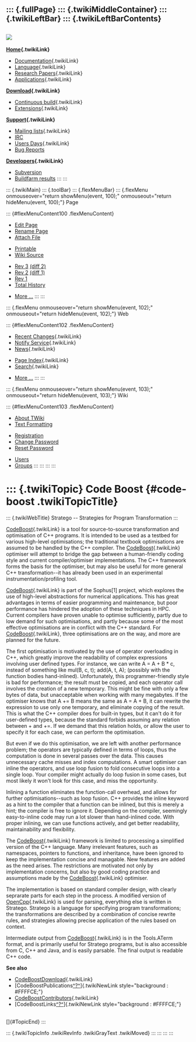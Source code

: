 ::: {.fullPage}
::: {.twikiMiddleContainer}
::: {.twikiLeftBar}
::: {.twikiLeftBarContents}
  ----------------------------------------------------------------------------------
  [![](../pub/Stratego/StrategoLogo/StrategoLogoTextlessWhite-100px.png)](WebHome)
  ----------------------------------------------------------------------------------

**[Home](WebHome){.twikiLink}**

-   [Documentation](StrategoDocumentation){.twikiLink}
-   [Language](StrategoLanguage){.twikiLink}
-   [Research Papers](StrategoPublications){.twikiLink}
-   [Applications](StrategoApplication){.twikiLink}

**[Download](StrategoDownload){.twikiLink}**

-   [Continuous build](ContinuousBuild){.twikiLink}
-   [Extensions](AdditionalPackageDownload){.twikiLink}

**[Support](StrategoSupport){.twikiLink}**

-   [Mailing lists](MailingList){.twikiLink}
-   [IRC](irc://irc.freenode.net/#stratego)
-   [Users Days](StrategoUsersDay){.twikiLink}
-   [Bug Reports](http://yellowgrass.org/project/StrategoXT)

**[Developers](StrategoDev){.twikiLink}**

-   [Subversion](https://svn.strategoxt.org/repos/StrategoXT/strategoxt/trunk)
-   [Buildfarm
    results](http://hydra.nixos.org/jobset/strategoxt/strategoxt-release/all)
:::
:::

::: {.twikiMain}
::: {.toolBar}
::: {.flexMenuBar}
::: {.flexMenu onmouseover="return showMenu(event, 100);" onmouseout="return hideMenu(event, 100);"}
Page

::: {#flexMenuContent100 .flexMenuContent}
-   [Edit
    Page](http://www.program-transformation.org/edit/Stratego/CodeBoost?t=1536825372)
-   [Rename
    Page](http://www.program-transformation.org/rename/Stratego/CodeBoost)
-   [Attach
    File](http://www.program-transformation.org/attach/Stratego/CodeBoost)

<!-- -->

-   [Printable](http://www.program-transformation.org/view/Stratego/CodeBoost?skin=print.pattern)
-   [Wiki
    Source](http://www.program-transformation.org/view/Stratego/CodeBoost?skin=text&raw=on&contenttype=text/plain)

<!-- -->

-   [Rev
    3](http://www.program-transformation.org/view/Stratego/CodeBoost?rev=1.3)
    [(diff 2)](http://www.program-transformation.org/rdiff/Stratego/CodeBoost?rev1=1.3&rev2=1.2)
-   [Rev
    2](http://www.program-transformation.org/view/Stratego/CodeBoost?rev=1.2)
    [(diff 1)](http://www.program-transformation.org/rdiff/Stratego/CodeBoost?rev1=1.2&rev2=1.1)
-   [Rev
    1](http://www.program-transformation.org/view/Stratego/CodeBoost?rev=1.1)
-   [Total
    History](http://www.program-transformation.org/rdiff/Stratego/CodeBoost)

<!-- -->

-   [More
    \...](http://www.program-transformation.org/oops/Stratego/CodeBoost?template=oopsmore&param1=1.3&param2=1.3)
:::
:::

::: {.flexMenu onmouseover="return showMenu(event, 102);" onmouseout="return hideMenu(event, 102);"}
Web

::: {#flexMenuContent102 .flexMenuContent}
-   [Recent Changes](WebChanges){.twikiLink}
-   [Notify Service](WebNotify){.twikiLink}
-   [News](WebNews){.twikiLink}

<!-- -->

-   [Page Index](WebIndex){.twikiLink}
-   [Search](WebSearch){.twikiLink}

<!-- -->

-   [More
    \...](http://www.program-transformation.org/oops/Stratego/CodeBoost?template=oopsmore&param1=1.3&param2=1.3)
:::
:::

::: {.flexMenu onmouseover="return showMenu(event, 103);" onmouseout="return hideMenu(event, 103);"}
Wiki

::: {#flexMenuContent103 .flexMenuContent}
-   [About
    TWiki](http://www.program-transformation.org/view/TWiki/WebHome)
-   [Text
    Formatting](http://www.program-transformation.org/view/TWiki/TextFormattingRules)

<!-- -->

-   [Registration](http://www.program-transformation.org/view/TWiki/TWikiRegistration)
-   [Change
    Password](http://www.program-transformation.org/view/TWiki/ChangePassword)
-   [Reset
    Password](http://www.program-transformation.org/view/TWiki/ResetPassword)

<!-- -->

-   [Users](http://www.program-transformation.org/view/Main/TWikiUsers)
-   [Groups](http://www.program-transformation.org/view/Main/TWikiGroups)
:::
:::
:::
:::

::: {.twikiTopic}
Code Boost {#code-boost .twikiTopicTitle}
==========

::: {.twikiWebTitle}
Stratego \-- Strategies for Program Transformation
:::

[CodeBoost](CodeBoost){.twikiLink} is a tool for source-to-source
transformation and optimisation of C++ programs. It is intended to be
used as a testbed for various high-level optimisations; the traditional
textbook optimisations are assumed to be handled by the C++ compiler.
The [CodeBoost](CodeBoost){.twikiLink} optimiser will attempt to bridge
the gap between a human-friendly coding style and current
compiler/optimiser implementations. The C++ framework forms the basis
for the optimiser, but may also be useful for more general C++
transformation\--it has already been used in an experimental
instrumentation/profiling tool.

[CodeBoost](CodeBoost){.twikiLink} is part of the Sophus\[1\] project,
which explores the use of high-level abstractions for numerical
applications. This has great advantages in terms of easier programming
and maintenance, but poor performance has hindered the adoption of these
techniques in HPC. Current compilers have proven unable to optimise
sufficiently, partly due to low demand for such optimisations, and
partly because some of the most effective optimisations are in conflict
with the C++ standard. For [CodeBoost](CodeBoost){.twikiLink}, three
optimisations are on the way, and more are planned for the future.

The first optimisation is motivated by the use of operator overloading
in C++, which greatly improve the readability of complex expressions
involving user defined types. For instance, we can write A = A + B \* c,
instead of something like mul(B, c, t); add(A, t, A); (possibly with the
function bodies hand-inlined). Unfortunately, this programmer-friendly
style is bad for performance; the result must be copied, and each
operator call involves the creation of a new temporary. This might be
fine with only a few bytes of data, but unacceptable when working with
many megabytes. If the optimiser knows that A += B means the same as A =
A + B, it can rewrite the expression to use only one temporary, and
eliminate copying of the result. This is what the C++ compiler does for
built-in types, but it can\'t do it for user-defined types, because the
standard forbids assuming any relation between + and +=. If we demand
that this relation holds, or allow the user to specify it for each case,
we can perform the optimisation.

But even if we do this optimisation, we are left with another
performance problem; the operators are typically defined in terms of
loops, thus the computation is done in several passes over the data.
This causes unnecessary cache misses and index computations. A smart
optimiser can inline the operators, and use loop fusion to fold
consecutive loops into a single loop. Your compiler might actually do
loop fusion in some cases, but most likely it won\'t look for this case,
and miss the opportunity.

Inlining a function eliminates the function-call overhead, and allows
for further optimisations\--such as loop fusion. C++ provides the inline
keyword as a hint to the compiler that a function can be inlined, but
this is merely a hint; the compiler is free to ignore it. Depending on
the compiler, seemingly easy-to-inline code may run a lot slower than
hand-inlined code. With proper inlining, we can use functions actively,
and get better readability, maintainability and flexibility.

The [CodeBoost](CodeBoost){.twikiLink} framework is limited to
processing a simplified version of the C++ language. Many irrelevant
features, such as namespaces, pointers to functions, and inheritance,
have been ignored to keep the implementation concise and managable. New
features are added as the need arises. The restrictions are motivated
not only by implementation concerns, but also by good coding practice
and assumptions made by the [CodeBoost](CodeBoost){.twikiLink}
optimiser.

The implementation is based on standard compiler design, with clearly
seprarate parts for each step in the process. A modified version of
[OpenCpp](../Transform/OpenCpp){.twikiLink} is used for parsing,
everything else is written in Stratego. Stratego is a language for
specifying program transformations; the transformations are described by
a combination of concise rewrite rules, and strategies allowing precise
application of the rules based on context.

Intermediate output from [CodeBoost](CodeBoost){.twikiLink} is in the
Tools.ATerm format, and is primarily useful for Stratego programs, but
is also accessible from C, C++ and Java, and is easily parsable. The
final output is readable C++ code.

**See also**

-   [CodeBoostDownload](CodeBoostDownload){.twikiLink}
-   [CodeBoostPublications[^?^](http://www.program-transformation.org/edit/Stratego/CodeBoostPublications?topicparent=Stratego.CodeBoost)]{.twikiNewLink
    style="background : #FFFFCE;"}
-   [CodeBoostContributors](CodeBoostContributors){.twikiLink}
-   [CodeBoostLinks[^?^](http://www.program-transformation.org/edit/Stratego/CodeBoostLinks?topicparent=Stratego.CodeBoost)]{.twikiNewLink
    style="background : #FFFFCE;"}

\
[]{#TopicEnd}
:::

::: {.twikiTopicInfo .twikiRevInfo .twikiGrayText .twikiMoved}
:::
:::
:::
:::
